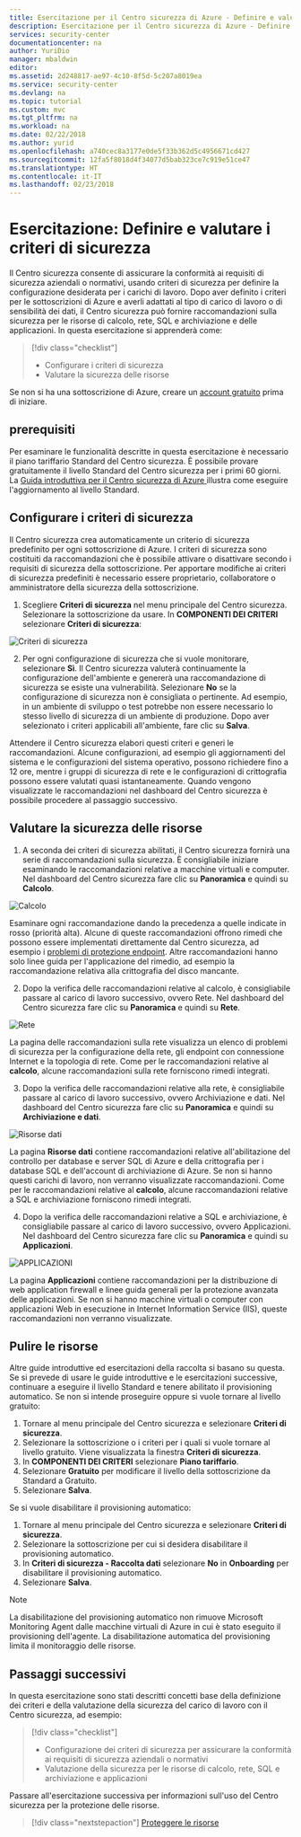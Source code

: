 ```yaml
---
title: Esercitazione per il Centro sicurezza di Azure - Definire e valutare i criteri di sicurezza | Microsoft Docs
description: Esercitazione per il Centro sicurezza di Azure - Definire e valutare i criteri di sicurezza
services: security-center
documentationcenter: na
author: YuriDio
manager: mbaldwin
editor: 
ms.assetid: 2d248817-ae97-4c10-8f5d-5c207a8019ea
ms.service: security-center
ms.devlang: na
ms.topic: tutorial
ms.custom: mvc
ms.tgt_pltfrm: na
ms.workload: na
ms.date: 02/22/2018
ms.author: yurid
ms.openlocfilehash: a740cec8a3177e0de5f33b362d5c4956671cd427
ms.sourcegitcommit: 12fa5f8018d4f34077d5bab323ce7c919e51ce47
ms.translationtype: HT
ms.contentlocale: it-IT
ms.lasthandoff: 02/23/2018
---
```

# <a name="tutorial-define-and-assess-security-policies"></a>Esercitazione: Definire e valutare i criteri di sicurezza
Il Centro sicurezza consente di assicurare la conformità ai requisiti di sicurezza aziendali o normativi, usando criteri di sicurezza per definire la configurazione desiderata per i carichi di lavoro. Dopo aver definito i criteri per le sottoscrizioni di Azure e averli adattati al tipo di carico di lavoro o di sensibilità dei dati, il Centro sicurezza può fornire raccomandazioni sulla sicurezza per le risorse di calcolo, rete, SQL e archiviazione e delle applicazioni. In questa esercitazione si apprenderà come:

> [!div class="checklist"]
> * Configurare i criteri di sicurezza
> * Valutare la sicurezza delle risorse

Se non si ha una sottoscrizione di Azure, creare un [account gratuito](https://azure.microsoft.com/pricing/free-trial/) prima di iniziare.

## <a name="prerequisites"></a>prerequisiti
Per esaminare le funzionalità descritte in questa esercitazione è necessario il piano tariffario Standard del Centro sicurezza. È possibile provare gratuitamente il livello Standard del Centro sicurezza per i primi 60 giorni. La [Guida introduttiva per il Centro sicurezza di Azure ](security-center-get-started.md) illustra come eseguire l'aggiornamento al livello Standard.

## <a name="configure-security-policy"></a>Configurare i criteri di sicurezza
Il Centro sicurezza crea automaticamente un criterio di sicurezza predefinito per ogni sottoscrizione di Azure. I criteri di sicurezza sono costituiti da raccomandazioni che è possibile attivare o disattivare secondo i requisiti di sicurezza della sottoscrizione. Per apportare modifiche ai criteri di sicurezza predefiniti è necessario essere proprietario, collaboratore o amministratore della sicurezza della sottoscrizione.

1. Scegliere **Criteri di sicurezza** nel menu principale del Centro sicurezza. Selezionare la sottoscrizione da usare. In **COMPONENTI DEI CRITERI** selezionare **Criteri di sicurezza**:

  ![Criteri di sicurezza](./media/tutorial-security-policy/tutorial-security-policy-fig1.png)  

2. Per ogni configurazione di sicurezza che si vuole monitorare, selezionare **Sì**. Il Centro sicurezza valuterà continuamente la configurazione dell'ambiente e genererà una raccomandazione di sicurezza se esiste una vulnerabilità. Selezionare **No** se la configurazione di sicurezza non è consigliata o pertinente. Ad esempio, in un ambiente di sviluppo o test potrebbe non essere necessario lo stesso livello di sicurezza di un ambiente di produzione. Dopo aver selezionato i criteri applicabili all'ambiente, fare clic su **Salva**.

Attendere il Centro sicurezza elabori questi criteri e generi le raccomandazioni. Alcune configurazioni, ad esempio gli aggiornamenti del sistema e le configurazioni del sistema operativo, possono richiedere fino a 12 ore, mentre i gruppi di sicurezza di rete e le configurazioni di crittografia possono essere valutati quasi istantaneamente. Quando vengono visualizzate le raccomandazioni nel dashboard del Centro sicurezza è possibile procedere al passaggio successivo.

## <a name="assess-security-of-resources"></a>Valutare la sicurezza delle risorse
1. A seconda dei criteri di sicurezza abilitati, il Centro sicurezza fornirà una serie di raccomandazioni sulla sicurezza. È consigliabile iniziare esaminando le raccomandazioni relative a macchine virtuali e computer. Nel dashboard del Centro sicurezza fare clic su **Panoramica** e quindi su **Calcolo**.

  ![Calcolo](./media/tutorial-security-policy/tutorial-security-policy-fig2.png)

  Esaminare ogni raccomandazione dando la precedenza a quelle indicate in rosso (priorità alta). Alcune di queste raccomandazioni offrono rimedi che possono essere implementati direttamente dal Centro sicurezza, ad esempio i [problemi di protezione endpoint](https://docs.microsoft.com/azure/security-center/security-center-install-endpoint-protection). Altre raccomandazioni hanno solo linee guida per l'applicazione del rimedio, ad esempio la raccomandazione relativa alla crittografia del disco mancante.

2. Dopo la verifica delle raccomandazioni relative al calcolo, è consigliabile passare al carico di lavoro successivo, ovvero Rete. Nel dashboard del Centro sicurezza fare clic su **Panoramica** e quindi su **Rete**.

  ![Rete](./media/tutorial-security-policy/tutorial-security-policy-fig3.png)

  La pagina delle raccomandazioni sulla rete visualizza un elenco di problemi di sicurezza per la configurazione della rete, gli endpoint con connessione Internet e la topologia di rete. Come per le raccomandazioni relative al **calcolo**, alcune raccomandazioni sulla rete forniscono rimedi integrati.

3. Dopo la verifica delle raccomandazioni relative alla rete, è consigliabile passare al carico di lavoro successivo, ovvero Archiviazione e dati. Nel dashboard del Centro sicurezza fare clic su **Panoramica** e quindi su **Archiviazione e dati**.

  ![Risorse dati](./media/tutorial-security-policy/tutorial-security-policy-fig4.png)

  La pagina **Risorse dati** contiene raccomandazioni relative all'abilitazione del controllo per database e server SQL di Azure e della crittografia per i database SQL e dell'account di archiviazione di Azure. Se non si hanno questi carichi di lavoro, non verranno visualizzate raccomandazioni. Come per le raccomandazioni relative al **calcolo**, alcune raccomandazioni relative a SQL e archiviazione forniscono rimedi integrati.

4. Dopo la verifica delle raccomandazioni relative a SQL e archiviazione, è consigliabile passare al carico di lavoro successivo, ovvero Applicazioni. Nel dashboard del Centro sicurezza fare clic su **Panoramica** e quindi su **Applicazioni**.

  ![APPLICAZIONI](./media/tutorial-security-policy/tutorial-security-policy-fig5.png)

  La pagina **Applicazioni** contiene raccomandazioni per la distribuzione di web application firewall e linee guida generali per la protezione avanzata delle applicazioni. Se non si hanno macchine virtuali o computer con applicazioni Web in esecuzione in Internet Information Service (IIS), queste raccomandazioni non verranno visualizzate.

## <a name="clean-up-resources"></a>Pulire le risorse
Altre guide introduttive ed esercitazioni della raccolta si basano su questa. Se si prevede di usare le guide introduttive e le esercitazioni successive, continuare a eseguire il livello Standard e tenere abilitato il provisioning automatico. Se non si intende proseguire oppure si vuole tornare al livello gratuito:

1. Tornare al menu principale del Centro sicurezza e selezionare **Criteri di sicurezza**.
2. Selezionare la sottoscrizione o i criteri per i quali si vuole tornare al livello gratuito. Viene visualizzata la finestra **Criteri di sicurezza**.
3. In **COMPONENTI DEI CRITERI** selezionare **Piano tariffario**.
4. Selezionare **Gratuito** per modificare il livello della sottoscrizione da Standard a Gratuito.
5. Selezionare **Salva**.

Se si vuole disabilitare il provisioning automatico:

1. Tornare al menu principale del Centro sicurezza e selezionare **Criteri di sicurezza**.
2. Selezionare la sottoscrizione per cui si desidera disabilitare il provisioning automatico.
3. In **Criteri di sicurezza - Raccolta dati** selezionare **No** in **Onboarding** per disabilitare il provisioning automatico.
4. Selezionare **Salva**.

>[!NOTE]
> La disabilitazione del provisioning automatico non rimuove Microsoft Monitoring Agent dalle macchine virtuali di Azure in cui è stato eseguito il provisioning dell'agente. La disabilitazione automatica del provisioning limita il monitoraggio delle risorse.
>

## <a name="next-steps"></a>Passaggi successivi
In questa esercitazione sono stati descritti concetti base della definizione dei criteri e della valutazione della sicurezza del carico di lavoro con il Centro sicurezza, ad esempio:

> [!div class="checklist"]
> * Configurazione dei criteri di sicurezza per assicurare la conformità ai requisiti di sicurezza aziendali o normativi
> * Valutazione della sicurezza per le risorse di calcolo, rete, SQL e archiviazione e applicazioni

Passare all'esercitazione successiva per informazioni sull'uso del Centro sicurezza per la protezione delle risorse.

> [!div class="nextstepaction"]
> [Proteggere le risorse](tutorial-protect-resources.md)
